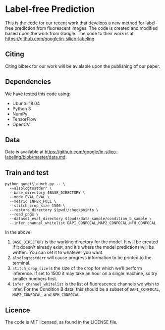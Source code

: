 # Label-free Prediction

This is the code for our recent work that develops a new method for label-free prediction from fluorescent images.
The code is created and modified based upon the work from Google. The code to their work is at
https://github.com/google/in-silico-labeling.


## Citing
Citing bibtex for our work will be avialable upon the publishing of our paper.

## Dependencies
We have tested this code using:
* Ubuntu 18.04
* Python 3
* NumPy
* TensorFlow
* OpenCV

## Data
Data is available at https://github.com/google/in-silico-labeling/blob/master/data.md.


## Train and test

    python gunet\launch.py -- \
      --alsologtostderr \
      --base_directory $BASE_DIRECTORY \
      --mode EVAL_EVAL \
      --metric INFER_FULL \
      --stitch_crop_size 1500 \
      --restore_directory $(pwd)/checkpoints \
      --read_pngs \
      --dataset_eval_directory $(pwd)/data_sample/condition_b_sample \
      --infer_channel_whitelist DAPI_CONFOCAL,MAP2_CONFOCAL,NFH_CONFOCAL

In the above:

1.  `BASE_DIRECTORY` is the working directory for the model. It will be created
    if it doesn't already exist, and it's where the model predictions will be
    written. You can set it to whatever you want.
1.  `alsologtostderr` will cause progress information to be printed to the
    terminal.
1.  `stitch_crop_size` is the size of the crop for which we'll perform
    inference. If set to 1500 it may take an hour on a single machine, so try
    smaller numbers first.
1.  `infer_channel_whitelist` is the list of fluorescence channels we wish to
    infer. For the Condition B data, this should be a subset of `DAPI_CONFOCAL`,
    `MAP2_CONFOCAL`, and `NFH_CONFOCAL`.

## Licence
The code is MIT licensed, as found in the LICENSE file.
